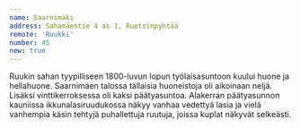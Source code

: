 ```yaml
---
name: Saarnimäki
address: Sahamäentie 4 as 1, Ruotsinpyhtää
remote: 'Ruukki'
number: 45
new: true
---
```

Ruukin sahan tyypilliseen 1800-luvun lopun työlaisasuntoon kuului huone ja hellahuone. Saarnimäen talossa tällaisia huoneistoja oli aikoinaan neljä. Lisäksi vinttikerroksessa oli kaksi päätyasuntoa. Alakerran päätyasunnon kauniissa ikkunalasiruudukossa näkyy vanhaa vedettyä lasia ja vielä vanhempia käsin tehtyjä puhallettuja ruutuja, joissa kuplat näkyvät selkeästi.
